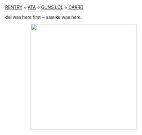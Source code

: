 


[RENTRY](https://rentry.co/obitouchiha) ⟡ [ATA](https://obito.atabook.org/) ⟡ [GUNS.LOL](https://guns.lol/derealization) ⟡ [CARRD](https://derealize.carrd.co/)



dei was here first ~ sasuke was here.
<p align="center"> <img width="340" src="https://github.com/user-attachments/assets/419eab0b-40a5-4699-bfa4-5b5546ebea8e"/>
